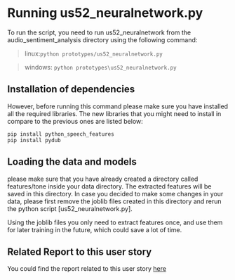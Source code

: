 # Running us52_neuralnetwork.py 

To run the script, you need to run us52_neuralnetwork from the audio_sentiment_analysis directory using the following command:

> linux:`python prototypes/us52_neuralnetwork.py`

> windows: `python prototypes\us52_neuralnetwork.py`

## Installation of dependencies
However, before running this command please make sure you have installed all the required libraries. The new libraries that you might need to install in compare to the previous ones are listed below:

    pip install python_speech_features
    pip install pydub
  
## Loading the data and models
please make sure that you have already created a directory called features/tone inside your data directory. The extracted features will be saved in this directory. In case you decided to make some changes in your data, please first remove the joblib files created in this directory and rerun the python script [us52_neuralnetwork.py].

Using the joblib files you only need to extract features once, and use them for later training in the future, which could save a lot of time.

## Related Report to this user story
You could find the report related to this user story [here](https://tuenl.sharepoint.com/:w:/r/sites/gad_cbo/JPC/MC/ESA%20PDEng%20ST%20Project/Reports%20(user%20stories)/Audio/Sprint%207/US52_report.docx?d=wf04749618f6a4b0a9372e816c1ea7153&csf=1&web=1&e=kfdfGN)
